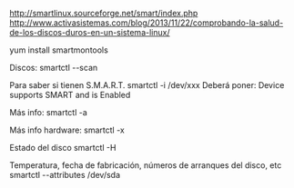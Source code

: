http://smartlinux.sourceforge.net/smart/index.php
http://www.activasistemas.com/blog/2013/11/22/comprobando-la-salud-de-los-discos-duros-en-un-sistema-linux/

yum install smartmontools

Discos:
smartctl --scan

Para saber si tienen S.M.A.R.T.
smartctl -i /dev/xxx
  Deberá poner:
  Device supports SMART and is Enabled

Más info:
smartctl -a <disco>

Más info hardware:
smartctl -x <disco>

Estado del disco
smartctl -H <disco>

Temperatura, fecha de fabricación, números de arranques del disco, etc
smartctl --attributes /dev/sda
